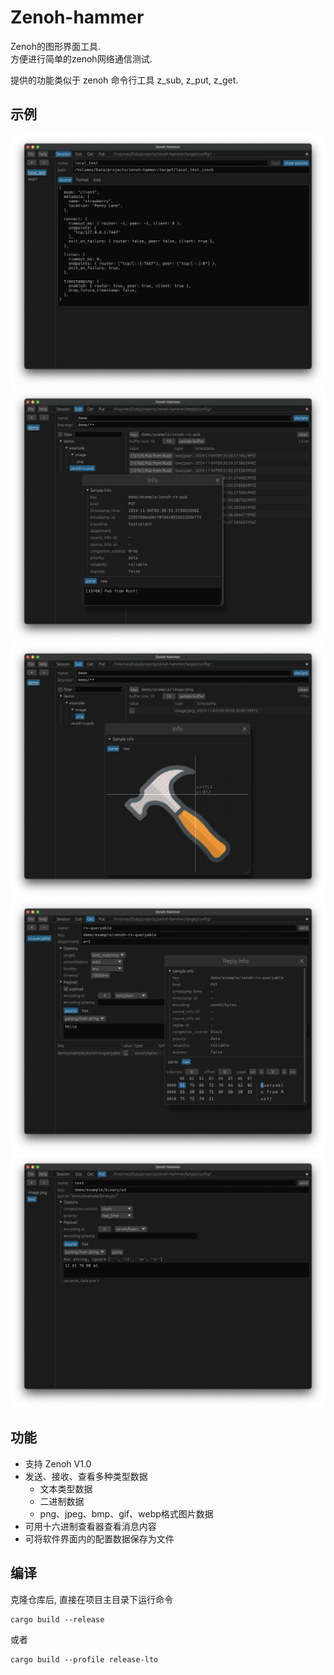 # Zenoh-hammer

Zenoh的图形界面工具.    
方便进行简单的zenoh网络通信测试.

提供的功能类似于 zenoh 命令行工具 z_sub, z_put, z_get.


## 示例

![](media/example1.png)
![](media/example2.png)
![](media/example3.png)
![](media/example4.png)
![](media/example5.png)


## 功能
- 支持 Zenoh V1.0
- 发送、接收、查看多种类型数据
  - 文本类型数据
  - 二进制数据
  - png、jpeg、bmp、gif、webp格式图片数据
- 可用十六进制查看器查看消息内容
- 可将软件界面内的配置数据保存为文件

## 编译

克隆仓库后, 直接在项目主目录下运行命令

```shell
cargo build --release
```

或者 
```shell
cargo build --profile release-lto
```
